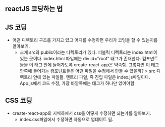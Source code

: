 ## reactJS 코딩하는 법

## JS  코딩

- 어떤 디렉토리 구조를 가지고 있고 어디를 수정하면 우리가 코딩을 할 수 있는지를 알아보기.
  - 크게 src와 public이라는 디렉토리가 있다.
    퍼블릭 디렉토리는 index.html이 있는 곳이다.
    index.html 파일에는 div id="root" 태그가 존재한다.
    컴포넌트들을 이 태그 안에 들어가도록 create-react-app은 약속함.
    그렇다면 이 태그 안쪽에 들어가는 컴포넌트들은 어떤 파일을 수정해서 만들 수 있을까? > src 디렉토리 안에 있는 파일들.
    엔트리 파일, 즉 진입 파일은 index.js파일이다.
    App.js에서 코드 수정, 가장 바깥쪽에는 태그가 하나만 있어야함

## CSS 코딩

- create-react-app의 지배하에서 css를 어떻게 수정하면 되는가를 알아보기.
  - index.css파일에서 수정하면 자동으로 업데이트 됨.

